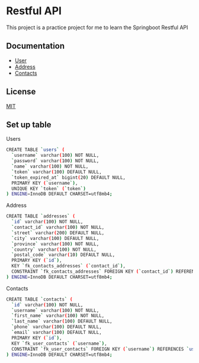 
# Restful API

This project is a practice project for me to learn the Springboot Restful API


## Documentation
- [User](https://linktodocumentation)
- [Address](https://linktodocumentation)
- [Contacts](https://linktodocumentation)



## License

[MIT](https://choosealicense.com/licenses/mit/)


## Set up table

Users

```bash
CREATE TABLE `users` (
  `username` varchar(100) NOT NULL,
  `password` varchar(100) NOT NULL,
  `name` varchar(100) NOT NULL,
  `token` varchar(100) DEFAULT NULL,
  `token_expired_at` bigint(20) DEFAULT NULL,
  PRIMARY KEY (`username`),
  UNIQUE KEY `token` (`token`)
) ENGINE=InnoDB DEFAULT CHARSET=utf8mb4;
```

Address

```bash
CREATE TABLE `addresses` (
  `id` varchar(100) NOT NULL,
  `contact_id` varchar(100) NOT NULL,
  `street` varchar(200) DEFAULT NULL,
  `city` varchar(100) DEFAULT NULL,
  `province` varchar(100) NOT NULL,
  `country` varchar(100) NOT NULL,
  `postal_code` varchar(10) DEFAULT NULL,
  PRIMARY KEY (`id`),
  KEY `fk_contacts_addresses` (`contact_id`),
  CONSTRAINT `fk_contacts_addresses` FOREIGN KEY (`contact_id`) REFERENCES `contacts` (`id`)
) ENGINE=InnoDB DEFAULT CHARSET=utf8mb4;
``` 

Contacts

```bash
CREATE TABLE `contacts` (
  `id` varchar(100) NOT NULL,
  `username` varchar(100) NOT NULL,
  `first_name` varchar(100) NOT NULL,
  `last_name` varchar(100) DEFAULT NULL,
  `phone` varchar(100) DEFAULT NULL,
  `email` varchar(100) DEFAULT NULL,
  PRIMARY KEY (`id`),
  KEY `fk_user_contacts` (`username`),
  CONSTRAINT `fk_user_contacts` FOREIGN KEY (`username`) REFERENCES `users` (`username`)
) ENGINE=InnoDB DEFAULT CHARSET=utf8mb4;
``` 
